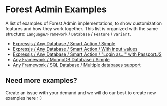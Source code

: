 # Forest Admin Examples
A list of examples of Forest Admin implementations, to show customization features and how they work together. This list is organized with the same structure: `Language/Framework` / `Database` / `Feature` / `Variant`.

- [Expressjs / Any Database / Smart Action / Simple](/examples/expressjs/smart-action/simple)
- [Expressjs / Any Database / Smart Action / With input values](/examples/expressjs/smart-action/with-input-values)
- [Expressjs / Any Database / Smart Action / "Login as..." with PassportJS](/examples/expressjs/smart-action/login-as-with-passportjs)
- [Any Framework / MongoDB Database / Simple](/examples/mongodb-database/simple)
- [Any Framework / SQL Database / Multiple databases support](/examples/sql-database/multiple-databases)

## Need more examples?

Create an issue with your demand and we will do our best to create new examples here :-)
